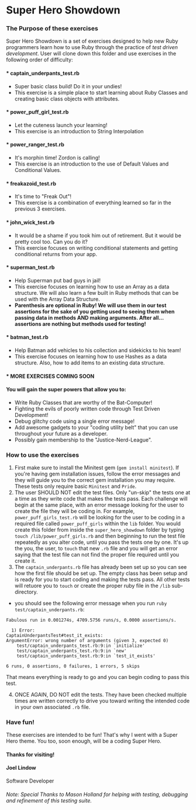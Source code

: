 # Super Hero Showdown

### The Purpose of these exercises
Super Hero Showdown is a set of exercises designed to help new Ruby programmers learn how to use Ruby through the practice of *test driven development*. User will clone down this folder and use exercises in the following order of difficulty:
#### * captain_underpants_test.rb
  - Super basic class build! Do it in your undies!
  - This exercise is a simple place to start learning about Ruby Classes and creating basic class objects with attributes.
#### * power_puff_girl_test.rb
  - Let the cuteness launch your learning!
  - This exercise is an introduction to String Interpolation
#### * power_ranger_test.rb
  - It's morphin time! Zordon is calling!
  - This exercise is an introduction to the use of Default Values and Conditional Values.
#### * freakazoid_test.rb
  - It's time to "Freak Out"!
  - This exercise is a combination of everything learned so far in the previous 3 exercises.
#### * john_wick_test.rb
  - It would be a shame if you took him out of retirement. But it would be pretty cool too. Can you do it?
  - This exercise focuses on writing conditional statements and getting conditional returns from your app.
#### * superman_test.rb
  - Help Superman put bad guys in jail!
  - This exercise focuses on learning how to use an Array as a data structure. We will also learn a few built in Ruby methods that can be used with the Array Data Structure.
  - **Parenthesis are optional in Ruby! We will use them in our test assertions for the sake of you getting used to seeing them when passing data in methods AND making arguments. After all... assertions are nothing but methods used for testing!**
#### * batman_test.rb
  - Help Batman add vehicles to his collection and sidekicks to his team!
  - This exercise focuses on learning how to use Hashes as a data structure. Also, how to add items to an existing data structure.
#### * MORE EXERCISES COMING SOON

#### You will gain the super powers that allow you to:
* Write Ruby Classes that are worthy of the Bat-Computer!
* Fighting the evils of poorly written code through Test Driven Development!
* Debug glitchy code using a single error message!
* Add awesome gadgets to your "coding utility belt" that you can use throughout your future as a developer.
* Possibly gain membership to the "Justice-Nerd-League".

### How to use the exercises
1. First make sure to install the Minitest gem (`gem install minitest`). If you're having gem installation issues, follow the error messages and they will guide you to the correct gem installation you may require. These tests only require basic `Minitest` and `Pride`.
2. The user SHOULD NOT edit the test files. Only "un-skip" the tests one at a time as they write code that makes the tests pass.
Each challenge will begin at the same place, with an error message looking for the user to create the file they will be coding in. For example, `power_puff_girls_test.rb` will be looking for the user to be coding in a required file called `power_puff_girls` within the `lib` folder. You would create this folder from inside the `super_hero_showdown` folder by typing `touch /lib/power_puff_girls.rb` and then beginning to run the test file repeatedly as you alter code, until you pass the tests one by one. It's up the you, the user, to `touch` that new `.rb` file and you will get an error saying that the test file can not find the proper file required until you create it.
3. The `captain_underpants.rb` file has already been set up so you can see how the first file should be set up. The empty class has been setup and is ready for you to start coding and making the tests pass. All other tests will retuore you to `touch` or create the proper ruby file in the `/lib` sub-directory.
* you should see the following error message when you run `ruby test/captain_underpants.rb`:
```
Fabulous run in 0.001274s, 4709.5756 runs/s, 0.0000 assertions/s.

  1) Error:
CaptainUnderpantsTest#test_it_exists:
ArgumentError: wrong number of arguments (given 3, expected 0)
    test/captain_underpants_test.rb:9:in `initialize'
    test/captain_underpants_test.rb:9:in `new'
    test/captain_underpants_test.rb:9:in `test_it_exists'

6 runs, 0 assertions, 0 failures, 1 errors, 5 skips
```
That means everything is ready to go and you can begin coding to pass this test.

4. ONCE AGAIN, DO NOT edit the tests. They have been checked multiple times are written correctly to drive you toward writing the intended code in your own associated `.rb` file.

### Have fun!
These exercises are intended to be fun! That's why I went with a Super Hero theme. You too, soon enough, will be a coding Super Hero.


#### Thanks for visiting!

#### Joel Lindow
Software Developer


###### Note: Special Thanks to Mason Holland for helping with testing, debugging and refinement of this testing suite.

